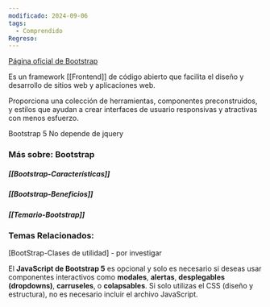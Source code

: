 ```yaml
---
modificado: 2024-09-06
tags:
  - Comprendido
Regreso:
---
```

[Página oficial de Bootstrap](https://getbootstrap.com/)

Es un framework [[Frontend]] de código abierto que facilita el diseño y desarrollo de sitios web y aplicaciones web. 

Proporciona una colección de herramientas, componentes preconstruidos, y estilos que ayudan a crear interfaces de usuario responsivas y atractivas con menos esfuerzo.

Bootstrap 5 No depende de jquery

### Más sobre: Bootstrap
##### [[Bootstrap-Características]]

##### [[Bootstrap-Beneficios]]

##### [[Temario-Bootstrap]]

### Temas Relacionados:


[BootStrap-Clases de utilidad] - por investigar 


El **JavaScript de Bootstrap 5** es opcional y solo es necesario si deseas usar componentes interactivos como **modales**, **alertas**, **desplegables (dropdowns)**, **carruseles**, o **colapsables**. Si solo utilizas el CSS (diseño y estructura), no es necesario incluir el archivo JavaScript.